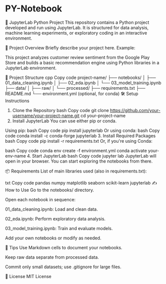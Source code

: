 # PY-Notebook

📓 JupyterLab Python Project
This repository contains a Python project developed and run using JupyterLab. It is structured for data analysis, machine learning experiments, or exploratory coding in an interactive environment.

🧠 Project Overview
Briefly describe your project here. Example:

This project analyzes customer review sentiment from the Google Play Store and builds a basic recommendation engine using Python libraries in a JupyterLab environment.

📁 Project Structure
cpp
Copy code
project-name/
├── notebooks/
│   ├── 01_data_cleaning.ipynb
│   ├── 02_eda.ipynb
│   └── 03_model_training.ipynb
├── data/
│   ├── raw/
│   └── processed/
├── requirements.txt
├── README.md
└── environment.yml  (optional, for conda)
🛠️ Setup Instructions
1. Clone the Repository
bash
Copy code
git clone https://github.com/your-username/your-project-name.git
cd your-project-name
2. Install JupyterLab
You can use either pip or conda.

Using pip:
bash
Copy code
pip install jupyterlab
Or using conda:
bash
Copy code
conda install -c conda-forge jupyterlab
3. Install Required Packages
bash
Copy code
pip install -r requirements.txt
Or, if you're using Conda:

bash
Copy code
conda env create -f environment.yml
conda activate your-env-name
4. Start JupyterLab
bash
Copy code
jupyter lab
JupyterLab will open in your browser. You can start exploring the notebooks from there.

📦 Requirements
List of main libraries used (also in requirements.txt):

txt
Copy code
pandas
numpy
matplotlib
seaborn
scikit-learn
jupyterlab
✍️ How to Use
Go to the notebooks/ directory.

Open each notebook in sequence:

01_data_cleaning.ipynb: Load and clean data.

02_eda.ipynb: Perform exploratory data analysis.

03_model_training.ipynb: Train and evaluate models.

Add your own notebooks or modify as needed.

🧼 Tips
Use Markdown cells to document your notebooks.

Keep raw data separate from processed data.

Commit only small datasets; use .gitignore for large files.

📝 License
MIT License

